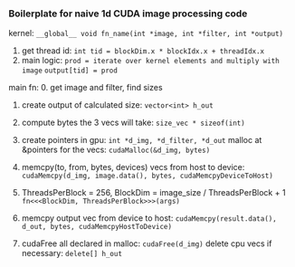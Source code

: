 ### Boilerplate for naive 1d CUDA image processing code

kernel: `__global__ void fn_name(int *image, int *filter, int *output)` 
1. get thread id: `int tid = blockDim.x * blockIdx.x + threadIdx.x`
2. main logic: 
    `prod = iterate over kernel elements and multiply with image`
    `output[tid] = prod` 


main fn:
0. get image and filter, find sizes
1. create output of calculated size: `vector<int> h_out`
2. compute bytes the 3 vecs will take: `size_vec * sizeof(int)`

3. create pointers in gpu: `int *d_img, *d_filter, *d_out`
    malloc at &pointers for the vecs: `cudaMalloc(&d_img, bytes)`

4. memcpy(to, from, bytes, devices) vecs from host to device: 
    `cudaMemcpy(d_img, image.data(), bytes, cudaMemcpyDeviceToHost)`

5. ThreadsPerBlock = 256, BlockDim = image_size / ThreadsPerBlock + 1
    `fn<<<BlockDim, ThreadsPerBlock>>>(args)`

6. memcpy output vec from device to host: 
    `cudaMemcpy(result.data(), d_out, bytes, cudaMemcpyHostToDevice)`

7. cudaFree all declared in malloc: `cudaFree(d_img)`
    delete cpu vecs if necessary: `delete[] h_out`